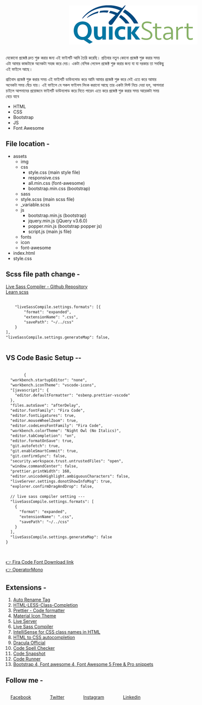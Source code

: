 <div style="text-align:center; margin:10px auto;">
    <img style="margin-left:200px ;" src="./assets/img/download.png" alt="">
    <br><br>
</div>
<p>
    যেকোনো প্রজেক্ট দ্রুত শুরু করার জন্য এই ফাইলটি আমি তৈরি করেছি। প্রতিবার নতুন কোনো প্রজেক্ট শুরু করার সময় এটা আমার কাজটাকে অনেকটা সহজ করে দেয়। একটা বেসিক লেভেল প্রজেক্ট শুরু করার জন্য যা যা দরকার তা সবকিছু এই ফাইলে আছে।
</p>
<p>
    প্রতিবাদ প্রজেক্ট শুরু করার সময় এই ফাইলটি ডাউনলোড করে আমি আমার প্রজেক্ট শুরু করে দেই এতে করে আমার অনেকটা সময় বেঁচে যায়। এই ফাইলে যে সকল ফাইলস লিংক করানো আছে তার একটা লিস্ট নিচে দেয়া হল, আপনারা চাইলে আপনাদের প্রয়োজনে ফাইলটি ডাউনলোড করে নিতে পারেন এতে করে প্রজেক্ট শুরু করার সময় আরেকটা সময় বেচে যাবে
</p>


<ul>
    <li>HTML</li>
    <li>CSS</li>
    <li>Bootstrap</li>
    <li>JS</li>
    <li>Font Awesome</li>
</ul>

## File location -

<ul>
    <li>assets
        <ul>
            <li>img</li>
            <li>css
                <ul>
                    <li>style.css (main style file)</li>
                    <li>responsive.css</li>
                    <li>all.min.css (font-awesome)</li>
                    <li>bootstrap.min.css (bootstrap)</li>
                </ul>
            </li>
            <li>sass
                <li>style.scss (main scss file)</li>
                <li>_variable.scss </li>
            </li>
            <li>js
                <ul>
                    <li>bootstrap.min.js (bootstrap)</li>
                    <li>jquery.min.js (jQuery v3.6.0)</li>
                    <li>popper.min.js (bootstrap popper js)</li>
                    <li>script.js (main js file)</li>
                </ul>
            </li>
            <li>fonts</li>
            <li>icon</li>
            <li>font-awesome</li>
        </ul>
    </li>
    <li>index.html</li>
    <li>style.css</li>
</ul>


## Scss file path change - 

<a href="https://github.com/glenn2223/vscode-live-sass-compiler" target="_blank">Live Sass Compiler - Github Repository</a> <br> 
<a href="https://www.w3schools.com/sass/default.php" target="_blank">Learn scss</a>
<pre>
<code>
    "liveSassCompile.settings.formats": [{
        "format": "expanded",
        "extensionName": ".css",
        "savePath": "~/../css"
    }
],
"liveSassCompile.settings.generateMap": false,
</code>
</pre>




## VS Code Basic Setup --

<pre>
    <code>
        {
  "workbench.startupEditor": "none",
  "workbench.iconTheme": "vscode-icons",
  "[javascript]": {
    "editor.defaultFormatter": "esbenp.prettier-vscode"
  },
  "files.autoSave": "afterDelay",
  "editor.fontFamily": "Fira Code",
  "editor.fontLigatures": true,
  "editor.mouseWheelZoom": true,
  "editor.codeLensFontFamily": "Fira Code",
  "workbench.colorTheme": "Night Owl (No Italics)",
  "editor.tabCompletion": "on",
  "editor.formatOnSave": true,
  "git.autofetch": true,
  "git.enableSmartCommit": true,
  "git.confirmSync": false,
  "security.workspace.trust.untrustedFiles": "open",
  "window.commandCenter": false,
  "prettier.printWidth": 160,
  "editor.unicodeHighlight.ambiguousCharacters": false,
  "liveServer.settings.donotShowInfoMsg": true,
  "explorer.confirmDragAndDrop": false,

  // live sass compiler setting ---
  "liveSassCompile.settings.formats": [
    {
      "format": "expanded",
      "extensionName": ".css",
      "savePath": "~/../css"
    }
  ],
  "liveSassCompile.settings.generateMap": false
}

    </code>
</pre>

<a href="https://fonts.google.com/specimen/Fira+Code" target="_blank">👉 Fira Code Font Download link </a> <br>
<a href="https://github.com/developer-zahir/vs-code-font" target="_blank">👉 OperatorMono </a>


## Extensions -

<ol>
    <li><a href="https://marketplace.visualstudio.com/items?itemName=formulahendry.auto-rename-tag" target="_blank">Auto Rename Tag</a></li>
    <li><a href="https://marketplace.visualstudio.com/items?itemName=wangkechun.html-less-class-completion" target="_blank">HTML-LESS-Class-Completion</a></li>
    <li><a href="https://marketplace.visualstudio.com/items?itemName=esbenp.prettier-vscode" target="_blank">Prettier - Code formatter</a></li>
    <li><a href="https://marketplace.visualstudio.com/items?itemName=PKief.material-icon-theme" target="_blank">Material Icon Theme</a></li>
    <li><a href="https://marketplace.visualstudio.com/items?itemName=ritwickdey.LiveServer" target="_blank">Live Server</a></li>
    <li><a href="https://marketplace.visualstudio.com/items?itemName=glenn2223.live-sass" target="_blank">Live Sass Compiler</a></li>
    <li><a href="https://marketplace.visualstudio.com/items?itemName=Zignd.html-css-class-completion" target="_blank">IntelliSense for CSS class names in HTML</a></li>
    <li><a href="https://marketplace.visualstudio.com/items?itemName=solnurkarim.html-to-css-autocompletion" target="_blank">HTML to CSS autocompletion</a></li>
    <li><a href="https://marketplace.visualstudio.com/items?itemName=dracula-theme.theme-dracula" target="_blank">Dracula Official</a></li>
    <li><a href="https://marketplace.visualstudio.com/items?itemName=streetsidesoftware.code-spell-checker" target="_blank">Code Spell Checker</a></li>
    <li><a href="https://marketplace.visualstudio.com/items?itemName=robertz.code-snapshot" target="_blank">Code Snapshot</a></li>
    <li><a href="https://marketplace.visualstudio.com/items?itemName=formulahendry.code-runner" target="_blank">Code Runner</a></li>
    <li><a href="https://marketplace.visualstudio.com/items?itemName=thekalinga.bootstrap4-vscode" target="_blank">Bootstrap 4, Font awesome 4, Font Awesome 5 Free & Pro snippets</a></li>
</ol>












## Follow me - 

<div style=" display: flex; gap: 30px;">
    <span style="display:inline-block; margin:15px;"><a href="https://www.facebook.com/developerzahir/" target="_blank">Facebook </a></span>
    <span style="display:inline-block; margin:15px;"><a href="https://twitter.com/developerzahir" target="_blank">Twitter </a></span>
    <span style="display:inline-block; margin:15px;"><a href="https://www.instagram.com/developer_zahir" target="_blank">Instagram </a></span>
    <span style="display:inline-block; margin:15px;"><a href="https://www.linkedin.com/in/developer-zahir/" target="_blank">Linkedin </a></span>
</div>
